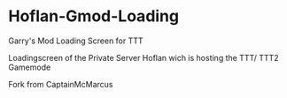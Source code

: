 # Hoflan-Gmod-Loading
Garry's Mod Loading Screen for TTT


Loadingscreen of the Private Server Hoflan wich is hosting the TTT/ TTT2 Gamemode


Fork from CaptainMcMarcus
